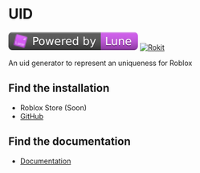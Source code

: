 # UID

<a href="https://lune-org.github.io/docs"><img alt="Lune" src="https://raw.githubusercontent.com/0x5eal/semver-luau/refs/heads/main/.lune/assets/powered-by-lune.svg" /></a>
<a href="https://github.com/CompeyDev/setup-rokit"><img alt="Rokit" src="https://raw.githubusercontent.com/CompeyDev/setup-rokit/refs/heads/main/.rokit/assets/powered-by-rokit.svg" /></a>

An uid generator to represent an uniqueness for Roblox

## Find the installation

- Roblox Store (Soon)
- [GitHub](https://github.com/6531503070/UID/releases)

## Find the documentation

- [Documentation](https://6531503070.github.io/UID/)
